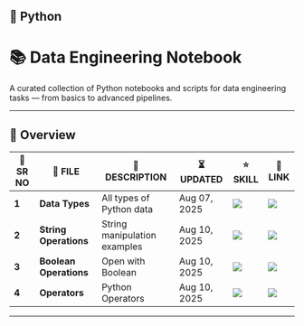 ## 🐍 Python

# 📚 Data Engineering Notebook

A curated collection of Python notebooks and scripts for data engineering tasks — from basics to advanced pipelines.

---

## 📄 Overview

| 🔢 **SR NO** | 📄 **FILE** | 📝 **DESCRIPTION** | ⏳ **UPDATED** | ⭐ **SKILL** | 🔗 **LINK** |
|-------------|-------------|--------------------|---------------|-------------|-------------|
| **1** |**Data Types** | All types of Python data | Aug 07, 2025 | ![](https://img.shields.io/badge/Beginner-00c853?style=for-the-badge&logo=python&logoColor=white&labelWidth=120) | <a href="https://github.com/Aenigma-Lab/data-engineering-notebook/blob/main/python/data_types.ipynb" title="Click to view Data Types notebook"><img src="https://img.shields.io/badge/Open-181717?style=for-the-badge&logo=github&labelWidth=90" /></a> |
| **2** |**String Operations** | String manipulation examples | Aug 10, 2025 | ![](https://img.shields.io/badge/Beginner-00c853?style=for-the-badge&logo=python&logoColor=white&labelWidth=120) | <a href="https://github.com/Aenigma-Lab/data-engineering-notebook/blob/main/python/String_Operations.ipynb" title="Click to view String Operations notebook"><img src="https://img.shields.io/badge/Open-181717?style=for-the-badge&logo=github&labelWidth=90" /></a> |
| **3** |**Boolean Operations** | Open with Boolean | Aug 10, 2025 | ![](https://img.shields.io/badge/Intermediate-ffb300?style=for-the-badge&logo=python&logoColor=white&labelWidth=120) | <a href="https://github.com/Aenigma-Lab/data-engineering-notebook/blob/main/python/boolean_operations.ipynb" title="Click to view boolean operations notebook"><img src="https://img.shields.io/badge/Open-181717?style=for-the-badge&logo=github&labelWidth=90" /></a> |
| **4** |**Operators** | Python Operators | Aug 10, 2025 | ![](https://img.shields.io/badge/Advanced-d50000?style=for-the-badge&logo=python&logoColor=white&labelWidth=120) | <a href="https://github.com/youruser/yourrepo/blob/main/notebooks/data_pipeline.py" title="Click to view Data Pipeline script"><img src="https://img.shields.io/badge/Open-181717?style=for-the-badge&logo=github&labelWidth=90" /></a> |



---

